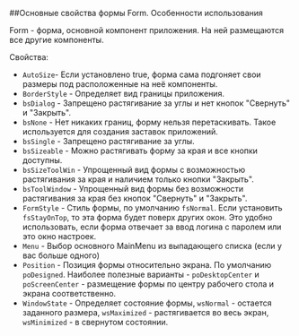 ##Основные свойства формы Form. Особенности использования

Form - форма, основной компонент приложения. На ней размещаются все другие компоненты.

Свойства:

- `AutoSize`- Если установлено true, форма сама подгоняет свои размеры под расположенные на неё компоненты.
- `BorderStyle` - Определяет вид границы приложения.
- `bsDialog` - Запрещено растягивание за углы и нет кнопок "Свернуть" и "Закрыть".
- `bsNone` - Нет никаких границ, форму нельзя перетаскивать. Такое используется для создания заставок приложений.
- `bsSingle` - Запрещено растягивание за углы.
- `bsSizeable` - Можно растягивать форму за края и все кнопки доступны.
- `bsSizeToolWin` - Упрощенный вид формы с возможностью растягивания за края и наличием только кнопки "Закрыть".
- `bsToolWindow` - Упрощенный вид формы без возможности растягивания за края без кнопок "Свернуть" и "Закрыть".
- `FormStyle` - Стиль формы, по умолчанию `fsNormal`. Если установить `fsStayOnTop`, то эта форма будет поверх других окон. Это удобно использовать, если форма отвечает за ввод логина с паролем или это окно настроек.
- `Menu` - Выбор основного MainMenu из выпадающего списка (если у вас больше одного)
- `Position` - Позиция формы относительно экрана. По умолчанию `poDesigned`. Наиболее полезные варианты - `poDesktopCenter` и `poScreenCenter` - размещение формы по центру рабочего стола и экрана соответственно.
- `WindowState` - Определяет состояние формы, `wsNormal` - остается заданного размера, `wsMaximized` - растягивается во весь экран, `wsMinimized` - в свернутом состоянии.